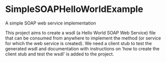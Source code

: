 # SimpleSOAPHelloWorldExample
A simple SOAP web service implementation

This project aims to create a wsdl (a Hello World SOAP Web Service) file that can be consumed from anywhere to implement the method (or service for which the web service is created). We need a client stub to test the generated wsdl and documentation with instructions on ‘how to create the client stub and test the wsdl’ is added to the project. 
